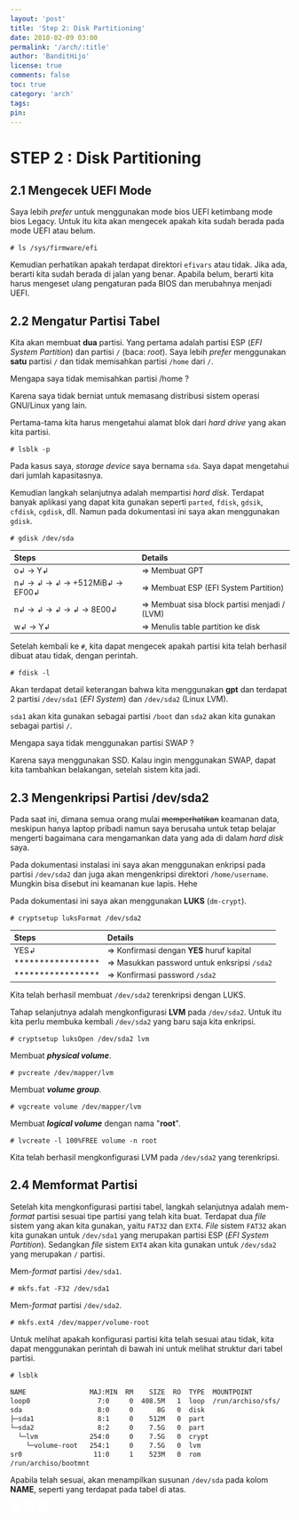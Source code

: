```yaml
---
layout: 'post'
title: 'Step 2: Disk Partitioning'
date: 2018-02-09 03:00
permalink: '/arch/:title'
author: 'BanditHijo'
license: true
comments: false
toc: true
category: 'arch'
tags:
pin:
---
```



# STEP 2 : Disk Partitioning

## 2.1 Mengecek UEFI Mode

Saya lebih _prefer_ untuk menggunakan mode bios UEFI ketimbang mode bios Legacy. Untuk itu kita akan mengecek apakah kita sudah berada pada mode UEFI atau belum.

```
# ls /sys/firmware/efi
```

Kemudian perhatikan apakah terdapat direktori `efivars` atau tidak. Jika ada, berarti kita sudah berada di jalan yang benar. Apabila belum, berarti kita harus mengeset ulang pengaturan pada BIOS dan merubahnya menjadi UEFI.

## 2.2 Mengatur Partisi Tabel

Kita akan membuat **dua** partisi. Yang pertama adalah partisi ESP \(_EFI System Partition_\) dan partisi `/` \(baca: _root_\). Saya lebih _prefer_ menggunakan **satu** partisi `/` dan tidak memisahkan partisi `/home` dari `/`.

<!-- PERTANYAAN -->
<div class="blockquote-yellow">
<div class="blockquote-yellow-title">Mengapa saya tidak memisahkan partisi /home ?</div>
<p>Karena saya tidak berniat untuk memasang distribusi sistem operasi GNU/Linux yang lain.</p>
</div>

Pertama-tama kita harus mengetahui alamat blok dari _hard drive_ yang akan kita partisi.

```
# lsblk -p
```

Pada kasus saya, _storage device_ saya bernama `sda`. Saya dapat mengetahui dari jumlah kapasitasnya.

Kemudian langkah selanjutnya adalah mempartisi _hard disk_. Terdapat banyak aplikasi yang dapat kita gunakan seperti `parted`, `fdisk`, `gdsik`, `cfdisk`, `cgdisk`, dll. Namun pada dokumentasi ini saya akan menggunakan `gdisk`.

```
# gdisk /dev/sda
```

| Steps | Details |
| :--- | :--- |
| o↲ → Y↲ | =&gt; Membuat GPT |
| n↲ → ↲ → ↲ → +512MiB↲ → EF00↲ | =&gt; Membuat ESP \(EFI System Partition\) |
| n↲ → ↲ → ↲ → ↲ → 8E00↲ | =&gt; Membuat sisa block partisi menjadi / \(LVM\) |
| w↲ → Y↲ | =&gt; Menulis table partition ke disk |

Setelah kembali ke `#`, kita dapat mengecek apakah partisi kita telah berhasil dibuat atau tidak, dengan perintah.

```
# fdisk -l
```

Akan terdapat detail keterangan bahwa kita menggunakan **gpt** dan terdapat 2 partisi `/dev/sda1` \(_EFI System_\) dan `/dev/sda2` \(Linux LVM\).

`sda1` akan kita gunakan sebagai partisi `/boot` dan `sda2` akan kita gunakan sebagai partisi `/`.

<!-- PERTANYAAN -->
<div class="blockquote-yellow">
<div class="blockquote-yellow-title">Mengapa saya tidak menggunakan partisi SWAP ?</div>
<p>Karena saya menggunakan SSD. Kalau ingin menggunakan SWAP, dapat kita tambahkan belakangan, setelah sistem kita jadi.</p>
</div>


## 2.3 Mengenkripsi Partisi /dev/sda2

Pada saat ini, dimana semua orang mulai ~~memperhatikan~~ keamanan data, meskipun hanya laptop pribadi namun saya berusaha untuk tetap belajar mengerti bagaimana cara mengamankan data yang ada di dalam _hard disk_ saya.

Pada dokumentasi instalasi ini saya akan menggunakan enkripsi pada partisi `/dev/sda2` dan juga akan mengenkripsi direktori `/home/username`. Mungkin bisa disebut ini keamanan kue lapis. Hehe

Pada dokumentasi ini saya akan menggunakan **LUKS** \(`dm-crypt`\).

```
# cryptsetup luksFormat /dev/sda2
```

| Steps | Details |
| :--- | :--- |
| YES↲ | =&gt; Konfirmasi dengan **YES** huruf kapital |
| \*\*\*\*\*\*\*\*\*\*\*\*\*\*\*\*\* | =&gt; Masukkan password untuk enksripsi `/sda2` |
| \*\*\*\*\*\*\*\*\*\*\*\*\*\*\*\*\* | =&gt; Konfirmasi password `/sda2` |

Kita telah berhasil membuat `/dev/sda2` terenkripsi dengan LUKS.

Tahap selanjutnya adalah mengkonfigurasi **LVM** pada `/dev/sda2`. Untuk itu kita perlu membuka kembali `/dev/sda2` yang baru saja kita enkripsi.

```
# cryptsetup luksOpen /dev/sda2 lvm
```

Membuat **_physical volume_**.

```
# pvcreate /dev/mapper/lvm
```

Membuat **_volume group_**.

```
# vgcreate volume /dev/mapper/lvm
```

Membuat **_logical volume_** dengan nama "**root**".

```
# lvcreate -l 100%FREE volume -n root
```

Kita telah berhasil mengkonfigurasi LVM pada `/dev/sda2` yang terenkripsi.

## 2.4 Memformat Partisi

Setelah kita mengkonfigurasi partisi tabel, langkah selanjutnya adalah mem-*format* partisi sesuai tipe partisi yang telah kita buat. Terdapat dua _file_ sistem yang akan kita gunakan, yaitu `FAT32` dan `EXT4`. _File_ sistem `FAT32` akan kita gunakan untuk `/dev/sda1` yang merupakan partisi ESP \(_EFI System Partition_\). Sedangkan _file_ sistem `EXT4` akan kita gunakan untuk `/dev/sda2` yang merupakan `/` partisi.

Mem-_format_ partisi `/dev/sda1`.

```
# mkfs.fat -F32 /dev/sda1
```

Mem-_format_ partisi `/dev/sda2`.

```
# mkfs.ext4 /dev/mapper/volume-root
```

Untuk melihat apakah konfigurasi partisi kita telah sesuai atau tidak, kita dapat menggunakan perintah di bawah ini untuk melihat struktur dari tabel partisi.

```
# lsblk
```

```
NAME                MAJ:MIN  RM    SIZE  RO  TYPE  MOUNTPOINT
loop0                 7:0     0  408.5M   1  loop  /run/archiso/sfs/
sda                   8:0     0      8G   0  disk
├─sda1                8:1     0    512M   0  part
└─sda2                8:2     0    7.5G   0  part
  └─lvm             254:0     0    7.5G   0  crypt
    └─volume-root   254:1     0    7.5G   0  lvm
sr0                  11:0     1    523M   0  rom   /run/archiso/bootmnt
```

Apabila telah sesuai, akan menampilkan susunan `/dev/sda` pada kolom **NAME**, seperti yang terdapat pada tabel di atas.



<!-- NEXT PREV BUTTON -->
<div class="post-nav">
<a class="btn-blue-l" href="/arch/step-1-connecting-to-the-internet"><img style="width:20px;" src="/assets/img/logo/logo_ap.png"></a>
<a class="btn-blue-c" href="/arch/"><img style="width:20px;" src="/assets/img/logo/logo_menu.svg"></a>
<a class="btn-blue-r" href="/arch/step-3-installing-arch-linux-base-packages"><img style="width:20px;" src="/assets/img/logo/logo_an.png"></a>
</div>
